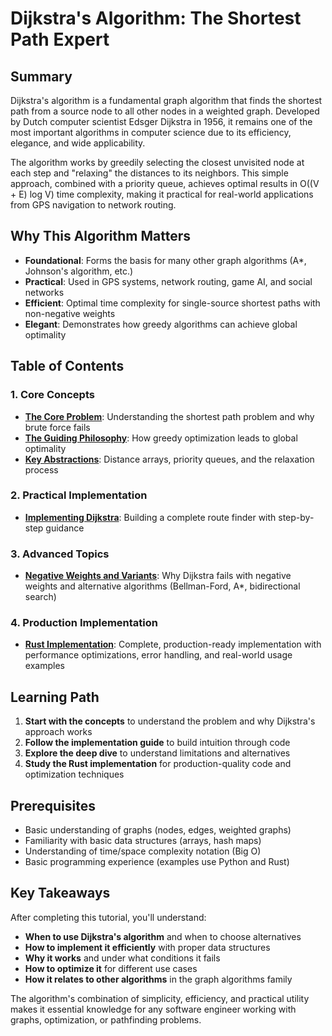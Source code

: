 # Dijkstra's Algorithm: The Shortest Path Expert

## Summary

Dijkstra's algorithm is a fundamental graph algorithm that finds the shortest path from a source node to all other nodes in a weighted graph. Developed by Dutch computer scientist Edsger Dijkstra in 1956, it remains one of the most important algorithms in computer science due to its efficiency, elegance, and wide applicability.

The algorithm works by greedily selecting the closest unvisited node at each step and "relaxing" the distances to its neighbors. This simple approach, combined with a priority queue, achieves optimal results in O((V + E) log V) time complexity, making it practical for real-world applications from GPS navigation to network routing.

## Why This Algorithm Matters

- **Foundational**: Forms the basis for many other graph algorithms (A*, Johnson's algorithm, etc.)
- **Practical**: Used in GPS systems, network routing, game AI, and social networks
- **Efficient**: Optimal time complexity for single-source shortest paths with non-negative weights
- **Elegant**: Demonstrates how greedy algorithms can achieve global optimality

## Table of Contents

### 1. Core Concepts
- **[The Core Problem](01-concepts-01-the-core-problem.md)**: Understanding the shortest path problem and why brute force fails
- **[The Guiding Philosophy](01-concepts-02-the-guiding-philosophy.md)**: How greedy optimization leads to global optimality
- **[Key Abstractions](01-concepts-03-key-abstractions.md)**: Distance arrays, priority queues, and the relaxation process

### 2. Practical Implementation
- **[Implementing Dijkstra](02-guides-01-implementing-dijkstra.md)**: Building a complete route finder with step-by-step guidance

### 3. Advanced Topics
- **[Negative Weights and Variants](03-deep-dive-01-negative-weights-and-variants.md)**: Why Dijkstra fails with negative weights and alternative algorithms (Bellman-Ford, A*, bidirectional search)

### 4. Production Implementation
- **[Rust Implementation](04-rust-implementation.md)**: Complete, production-ready implementation with performance optimizations, error handling, and real-world usage examples

## Learning Path

1. **Start with the concepts** to understand the problem and why Dijkstra's approach works
2. **Follow the implementation guide** to build intuition through code
3. **Explore the deep dive** to understand limitations and alternatives
4. **Study the Rust implementation** for production-quality code and optimization techniques

## Prerequisites

- Basic understanding of graphs (nodes, edges, weighted graphs)
- Familiarity with basic data structures (arrays, hash maps)
- Understanding of time/space complexity notation (Big O)
- Basic programming experience (examples use Python and Rust)

## Key Takeaways

After completing this tutorial, you'll understand:

- **When to use Dijkstra's algorithm** and when to choose alternatives
- **How to implement it efficiently** with proper data structures
- **Why it works** and under what conditions it fails
- **How to optimize it** for different use cases
- **How it relates to other algorithms** in the graph algorithms family

The algorithm's combination of simplicity, efficiency, and practical utility makes it essential knowledge for any software engineer working with graphs, optimization, or pathfinding problems.